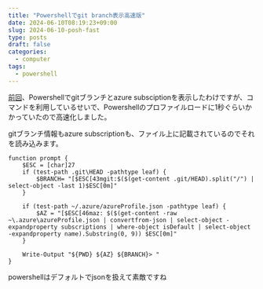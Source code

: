 ```yaml
---
title: "Powershellでgit branch表示高速版"
date: 2024-06-10T08:19:23+09:00
slug: 2024-06-10-posh-fast
type: posts
draft: false
categories:
  - computer
tags:
  - powershell
---
```


[前回](https://blog.garicchi.me/posts/202406/2024-06-02-posh/)、Powershellでgitブランチとazure subsciptionを表示したわけですが、コマンドを利用しているせいで、Powershellのプロファイルロードに1秒ぐらいかかっていたので高速化しました。

gitブランチ情報もazure subscriptionも、ファイル上に記載されているのでそれを読み込みます。

```posh
function prompt {
    $ESC = [char]27
    if (test-path .git\HEAD -pathtype leaf) { 
        $BRANCH= "[$ESC[43mgit:$($(get-content .git/HEAD).split("/") | select-object -last 1)$ESC[0m]"
    }

    if (test-path ~/.azure/azureProfile.json -pathtype leaf) { 
        $AZ = "[$ESC[46maz: $($(get-content -raw ~\.azure\azureProfile.json | convertfrom-json | select-object -expandproperty subscriptions | where-object isDefault | select-object -expandproperty name).Substring(0, 9)) $ESC[0m]"
    }

    Write-Output "${PWD} ${AZ} ${BRANCH}> "
}
```

powershellはデフォルトでjsonを扱えて素敵ですね